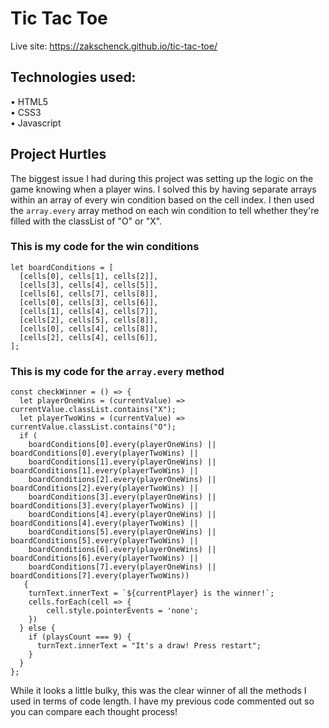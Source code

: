 # Tic Tac Toe
Live site: https://zakschenck.github.io/tic-tac-toe/

## Technologies used:
• HTML5 <br />
• CSS3 <br />
• Javascript

## Project Hurtles
The biggest issue I had during this project was setting up the logic on the game knowing when a player wins. I solved this by having separate arrays within an array of every win condition based on the cell index. I then used the ``` array.every ``` array method on each win condition to tell whether they're filled with the classList of "O" or "X". <br />
### This is my code for the win conditions
```
let boardConditions = [
  [cells[0], cells[1], cells[2]],
  [cells[3], cells[4], cells[5]],
  [cells[6], cells[7], cells[8]],
  [cells[0], cells[3], cells[6]],
  [cells[1], cells[4], cells[7]],
  [cells[2], cells[5], cells[8]],
  [cells[0], cells[4], cells[8]],
  [cells[2], cells[4], cells[6]],
];
```
### This is my code for the ```array.every``` method
```
const checkWinner = () => {
  let playerOneWins = (currentValue) => currentValue.classList.contains("X");
  let playerTwoWins = (currentValue) => currentValue.classList.contains("O");
  if (
    boardConditions[0].every(playerOneWins) || boardConditions[0].every(playerTwoWins) ||
    boardConditions[1].every(playerOneWins) || boardConditions[1].every(playerTwoWins) ||
    boardConditions[2].every(playerOneWins) || boardConditions[2].every(playerTwoWins) ||
    boardConditions[3].every(playerOneWins) || boardConditions[3].every(playerTwoWins) ||
    boardConditions[4].every(playerOneWins) || boardConditions[4].every(playerTwoWins) ||
    boardConditions[5].every(playerOneWins) || boardConditions[5].every(playerTwoWins) ||
    boardConditions[6].every(playerOneWins) || boardConditions[6].every(playerTwoWins) ||
    boardConditions[7].every(playerOneWins) || boardConditions[7].every(playerTwoWins))
   {
    turnText.innerText = `${currentPlayer} is the winner!`;
    cells.forEach(cell => {
        cell.style.pointerEvents = 'none';
    })
  } else {
    if (playsCount === 9) {
      turnText.innerText = "It's a draw! Press restart";
    }
  }
};
``` 
While it looks a little bulky, this was the clear winner of all the methods I used in terms of code length. I have my previous code commented out so you can compare each thought process!



